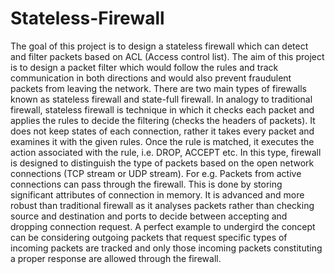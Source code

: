 # Stateless-Firewall
The goal of this project is to design a stateless firewall which can detect and filter packets based on ACL (Access control list). The aim of this project is to design a packet filter which would follow the rules and track communication in both directions and would also prevent fraudulent packets from leaving the network. There are two main types of firewalls known as stateless firewall and state-full firewall. 
In analogy to traditional firewall, stateless firewall is technique in which it checks each packet and applies the rules to decide the filtering (checks the headers of packets). It does not keep states of each connection, rather it takes every packet and examines it with the given rules. Once the rule is matched, it executes the action associated with the rule, i.e. DROP, ACCEPT etc. 
 In this type, firewall is designed to distinguish the type of packets based on the open network connections (TCP stream or UDP stream). For e.g. Packets from active connections can pass through the firewall.  This is done by storing significant attributes of connection in memory. It is advanced and more robust than traditional firewall as it analyses packets rather than checking source and destination and ports to decide between accepting and dropping connection request. A perfect example to undergird the concept can be considering outgoing packets that request specific types of incoming packets are tracked and only those incoming packets constituting a proper response are allowed through the firewall. 

